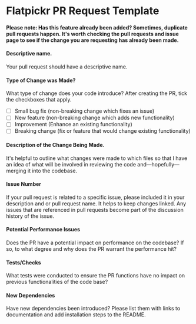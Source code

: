 # Flatpickr PR Request Template 

#### Please note: Has this feature already been added? Sometimes, duplicate pull requests happen. It's worth checking the pull requests and issue page to see if the change you are requesting has already been made.

#### Descriptive name.
Your pull request should have a descriptive name.

#### Type of Change was Made?
What type of change does your code introduce? After creating the PR, tick the checkboxes that apply.
- [ ] Small bug fix (non-breaking change which fixes an issue)
- [ ] New feature (non-breaking change which adds new functionality)
- [ ] Improvement (Enhance an existing functionality)
- [ ] Breaking change (fix or feature that would change existing functionality)

#### Description of the Change Being Made.
It's helpful to outline what changes were made to which files so that I have an idea of what will be involved in reviewing the code and—hopefully—merging it into the codebase.

#### Issue Number
If your pull request is related to a specific issue, please included it in your description and or pull request name. It helps to keep changes linked. Any issues that are referenced in pull requests become part of the discussion history of the issue.

#### Potential Performance Issues
Does the PR have a potential impact on performance on the codebase? If so, to what degree and why does the PR warrant the performance hit?

#### Tests/Checks
What tests were conducted to ensure the PR functions have no impact on previous functionalities of the code base?

#### New Dependencies
Have new dependencies been introduced? Please list them with links to documentation and add installation steps to the README.



